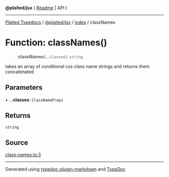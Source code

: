 **@plaited/jsx** ( [Readme](../../README.md) \| API )

***

[Plaited Typedocs](../../../../modules.md) / [@plaited/jsx](../../modules.md) / [index](../README.md) / classNames

# Function: classNames()

> **classNames**(...`classes`): `string`

takes an array of conditional css class name strings and returns them concatenated

## Parameters

▪ ...**classes**: `ClassNameProps`

## Returns

`string`

## Source

[class-names.ts:3](https://github.com/plaited/plaited/blob/317e868/libs/jsx/src/class-names.ts#L3)

***

Generated using [typedoc-plugin-markdown](https://www.npmjs.com/package/typedoc-plugin-markdown) and [TypeDoc](https://typedoc.org/)
